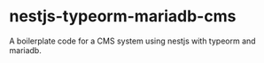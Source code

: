 # nestjs-typeorm-mariadb-cms
A boilerplate code for a CMS system using nestjs with typeorm and mariadb.
